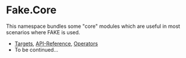 # Fake.Core

This namespace bundles some "core" modules which are useful in most scenarios where FAKE is used.

- [Targets](core-targets.html), [API-Reference](apidocs/fake-core-targetmodule.html), [Operators](apidocs/fake-core-targetoperators.html)
- To be continued...